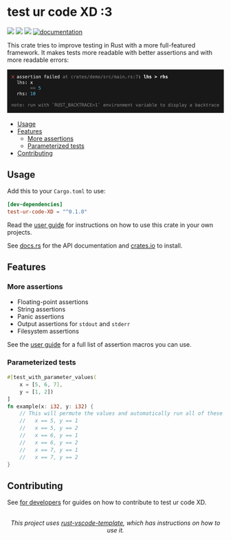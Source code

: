 <!--
Copyright (c) 2023 Sophie Katz

This file is part of test ur code XD.

test ur code XD is free software: you can redistribute it and/or modify it under the terms of the
GNU General Public License as published by the Free Software Foundation, either version 3 of the
License, or (at your option) any later version.

test ur code XD is distributed in the hope that it will be useful, but WITHOUT ANY WARRANTY; without
even the implied warranty of MERCHANTABILITY or FITNESS FOR A PARTICULAR PURPOSE. See the GNU
General Public License for more details.

You should have received a copy of the GNU General Public License along with test ur code XD. If
not, see <https://www.gnu.org/licenses/>.
-->

# test ur code XD :3

<img src="https://img.shields.io/badge/License-MIT-green" /> <img src="https://img.shields.io/badge/Rust-1.74-blue" /> <img src="https://img.shields.io/badge/Platform-Linux%7CmacOS-lightgrey" /> [![documentation](https://github.com/sophie-katz/test-ur-code-XD/actions/workflows/github-pages.yml/badge.svg)](https://github.com/sophie-katz/test-ur-code-XD/actions/workflows/github-pages.yml)

This crate tries to improve testing in Rust with a more full-featured framework. It makes tests more readable with better assertions and with more readable errors:

![A screenshot of an assertion](docs/for-users/docs/assets/assertion-screenshot.png)

* [Usage](#usage)
* [Features](#features)
    * [More assertions](#more-assertions)
    * [Parameterized tests](#parameterized-tests)
* [Contributing](#contributing)

## Usage

Add this to your `Cargo.toml` to use:

```toml
[dev-dependencies]
test-ur-code-XD = "^0.1.0"
```

Read the [user guide](https://sophie-katz.github.io/test-ur-code-XD/) for instructions on how to use this crate in your own projects.

See [docs.rs](example.com) for the API documentation and [crates.io](example.com) to install.

## Features

### More assertions

* Floating-point assertions
* String assertions
* Panic assertions
* Output assertions for `stdout` and `stderr`
* Filesystem assertions

See the [user guide](https://sophie-katz.github.io/test-ur-code-XD/) for a full list of assertion macros you can use.

### Parameterized tests

```rust
#[test_with_parameter_values(
    x = [5, 6, 7],
    y = [1, 2])
]
fn example(x: i32, y: i32) {
    // This will permute the values and automatically run all of these cases:
    //   x == 5, y == 1
    //   x == 5, y == 2
    //   x == 6, y == 1
    //   x == 6, y == 2
    //   x == 7, y == 1
    //   x == 7, y == 2
}
```

## Contributing

See [for developers](docs/for-developers.md) for guides on how to contribute to test ur code XD.

<br />

<div style="text-align: center"><i>This project uses <a href="https://github.com/sophie-katz/rust-vscode-template">rust-vscode-template</a>, which has instructions on how to use it.</i></div>
